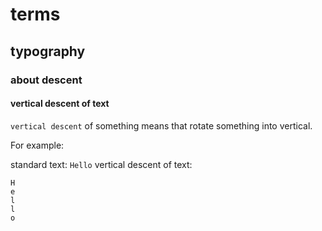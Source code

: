 # terms
## typography
### about descent
#### vertical descent of text
`vertical descent` of something means that rotate something into vertical.

For example:

standard text: `Hello`
vertical descent of text:

```
H
e
l
l
o
```
